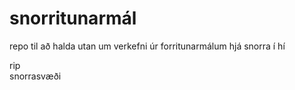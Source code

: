 # snorritunarmál

repo til að halda utan um verkefni úr forritunarmálum hjá snorra í hí

rip  
snorrasvæði
